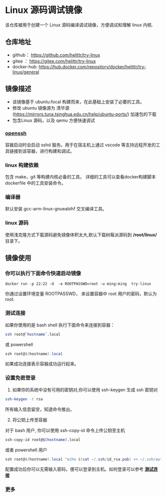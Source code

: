 # Linux 源码调试镜像

该仓库被用于创建一个 Linux 源码编译调试镜像，方便调试和理解 linux 内核. 

## 仓库地址

- github：      https://github.com/helittr/try-linux
- gitee ：      https://gitee.com/helittr/try-linux
- docker-hub:   https://hub.docker.com/repository/docker/helittr/try-linux/general
## 镜像描述

- 该镜像基于 ubuntu:focal 构建而来，在此基础上安装了必要的工具。
- 修改 ubuntu 镜像源为 清华源 (https://mirrors.tuna.tsinghua.edu.cn/help/ubuntu-ports/) 加速包的下载 
- 包含Linux 源码，以及 qemu 方便快速调试

### [openssh](https://man.openbsd.org/sshd.8)

容器启动时会启动 sshd 服务。用于在宿主机上通过 vscode 等支持远程开发的工具链接到该容器，进行构建和调试。

### linux 构建依赖

包含 make，git 等构建内核必备的工具。
详细的工具可以查看docker构建脚本 dockerfile 中的工具安装命令。

### 编译器

默认安装 gcc-arm-linux-gnueabihf 交叉编译工具。

### linux 源码

使用浅克隆方式下载源码避免镜像体积太大,默认下载树莓派源码到 **/root/linux/** 目录下。

## 镜像使用

### 你可以执行下面命令快速启动镜像

```
docker run -p 22:22 -d  -e ROOTPASSWD=root -u ming:ming  try-linux
```
你通过设置环境变量 ROOTPASSWD， 来设置容器中 root 用户的密码，默认为 root.


### 测试连接

如果你使用的是 bash shell 执行下面命令来连接到容器：

```bash
ssh root@`hostname`.local
```

或 powershell

```powershell
ssh root@$(hostname).local
```

如果成功连接表示容器成功运行起来。

### 设置免密登录

1. 如果你的系统中没有可用的密钥对,你可以使用 ssh-keygen 生成 ssh 密钥对

```bash
ssh-keygen -t rsa
```

所有输入信息留空，知道命令推出。

2. 将公钥上传至容器

对于 bash 用户, 你可以使用 ssh-copy-id 命令上传公钥至主机

```bash
ssh-copy-id root@$(hostname).local
```

或者 powershell 用户

```powershell
ssh root@$(hostname).local "echo $(cat ~/.ssh/id_rsa.pub) >> ~/.ssh/authorized_keys"
```

配置成功后你可以无需输入密码，便可以登录到主机。如何登录可以参考 [**测试连接**](#测试连接)

### 更多